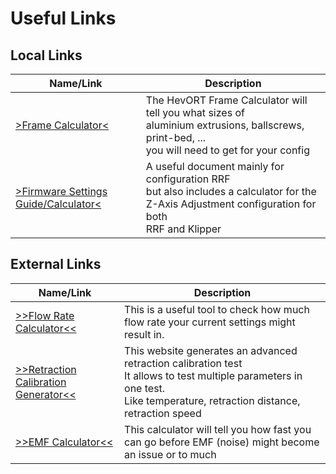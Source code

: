 # Useful Links

## Local Links

| Name/Link                                                                                              | Description                                                                                                                                          |
|--------------------------------------------------------------------------------------------------------|------------------------------------------------------------------------------------------------------------------------------------------------------|
| [>Frame Calculator<](docs/assets/references/frame/FrameCalculator.xlsx)                                | The HevORT Frame Calculator will tell you what sizes of<br>aluminium extrusions, ballscrews, print-bed, ...<br>you will need to get for your config  |
| [>Firmware Settings Guide/Calculator<](docs/assets/references/firmware-settings/FirmWareSettings.xlsx) | A useful document mainly for configuration RRF<br>but also includes a calculator for the Z-Axis Adjustment configuration for both<br>RRF and Klipper |

## External Links

| Name/Link                                                                 | Description                                                                                                                                                                     |
|---------------------------------------------------------------------------|---------------------------------------------------------------------------------------------------------------------------------------------------------------------------------|
| [>>Flow Rate Calculator<<](https://polygno.com/flow_rate_calculator)      | This is a useful tool to check how much<br>flow rate your current settings might result in.                                                                                     | 
| [>>Retraction Calibration Generator<<](http://retractioncalibration.com/) | This website generates an advanced retraction calibration test<br>It allows to test multiple parameters in one test.<br>Like temperature, retraction distance, retraction speed |
| [>>EMF Calculator<<](http://retractioncalibration.com/)                   | This calculator will tell you how fast you can go before EMF (noise) might become an issue or to much                                                                           |

